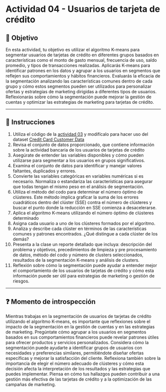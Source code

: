 # **Actividad 04 - Usuarios de tarjeta de crédito**

## 🎯 **Objetivo**

En esta actividad, tu objetivo es utilizar el algoritmo K-means para segmentar usuarios de tarjetas de crédito en diferentes grupos basados en características como el monto de gasto mensual, frecuencia de uso, saldo promedio, y tipos de transacciones realizadas. Aplicarás K-means para identificar patrones en los datos y agrupar a los usuarios en segmentos que reflejen sus comportamientos y hábitos financieros. Evaluarás la eficacia de la segmentación analizando las características comunes dentro de cada grupo y cómo estos segmentos pueden ser utilizados para personalizar ofertas y estrategias de marketing dirigidas a diferentes tipos de usuarios. Reflexionarás sobre cómo la segmentación puede mejorar la gestión de cuentas y optimizar las estrategias de marketing para tarjetas de crédito.

---

## 📑 Instrucciones
1.	Utiliza el código de la [actividad 03](../Actividad-03/Actividad_03_K_means_Customer_Segmentation.ipynb) y modifícalo para hacer uso del dataset [Credit Card Customer Data](https://www.kaggle.com/datasets/aryashah2k/credit-card-customer-data)
2.	Revisa el conjunto de datos proporcionado, que contiene información sobre la actividad bancaria de los usuarios de tarjetas de crédito
3.	Asegúrate de entender las variables disponibles y cómo pueden utilizarse para segmentar a los usuarios en grupos significativos.
4.	Examina el conjunto de datos para identificar y manejar valores faltantes, duplicados y errores.
5.	Convierte las variables categóricas en variables numéricas si es necesario. Normaliza o estandariza las características para asegurar que todas tengan el mismo peso en el análisis de segmentación.
6.	Utiliza el método del codo para determinar el número óptimo de clústeres. Este método implica graficar la suma de los errores cuadráticos dentro del clúster (SSE) contra el número de clústeres y buscar el punto donde la reducción en SSE comienza a desacelerarse.
7.	Aplica el algoritmo K-means utilizando el número óptimo de clústeres determinado
8.	Asigna cada usuario a uno de los clústeres formados por el algoritmo.
9.	Analiza y describe cada clúster en términos de las características comunes y patrones encontrados. ¿Qué distingue a cada clúster de los demás?
10.	Presenta a la clase un reporte detallado que incluya: descripción del problema y objetivos, precedimientos de limpieza y pre procesamiento de datos, método del codo y número de clusters seleccionados, resultados de la segmentación K-means y análisis de clusters.
11.	Reflexión sobre cómo la segmentación puede ayudar a entender mejor el comportamiento de los usuarios de tarjetas de crédito y cómo esta información puede ser útil para estrategias de marketing o gestión de riesgos.

---

## ❓ **Momento de introspección**

Mientras trabajas en la segmentación de usuarios de tarjetas de crédito utilizando el algoritmo K-means, es importante que reflexiones sobre el impacto de la segmentación en la gestión de cuentas y en las estrategias de marketing. Pregúntate cómo agrupar a los usuarios en segmentos basados en sus comportamientos financieros puede revelar patrones útiles para ofrecer productos y servicios personalizados. Considera cómo la segmentación puede ayudarte a identificar grupos de usuarios con necesidades y preferencias similares, permitiéndote diseñar ofertas específicas y mejorar la satisfacción del cliente. Reflexiona también sobre la importancia de elegir el número adecuado de clústeres y cómo esta decisión afecta la interpretación de los resultados y las estrategias que puedes implementar. Piensa en cómo tus hallazgos pueden contribuir a una gestión más efectiva de las tarjetas de crédito y a la optimización de las campañas de marketing.


